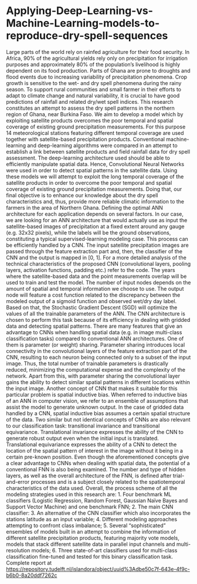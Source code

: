 # Applying-Deep-Learning-vs-Machine-Learning-models-to-reproduce-dry-spell-sequences

Large parts of the world rely on rainfed agriculture for their food security. In Africa, 90% of the agricultural yields rely only on precipitation for irrigation purposes and approximately 80% of the population’s livelihood is highly dependent on its food production. Parts of Ghana are prone to droughts and flood events due to increasing variability of precipitation phenomena. Crop growth is sensitive to the wet- and dry spell phenomena during the rainy season. To support rural communities and small farmer in their efforts to adapt to climate change and natural variability, it is crucial to have good predictions of rainfall and related dry/wet spell indices. This research constitutes an attempt to assess the dry spell patterns in the northern region of Ghana, near Burkina Faso. We aim to develop a model which by exploiting satellite products overcomes the poor temporal and spatial coverage of existing ground precipitation measurements. For this purpose 14 meteorological stations featuring different temporal coverage are used together with satellite-based precipitation products. Conventional machine-learning and deep-learning algorithms were compared in an attempt to establish a link between satellite products and field rainfall data for dry spell assessment. The deep-learning architecture used should be able to efficiently manipulate spatial data. Hence, Convolutional Neural Networks were used in order to detect spatial patterns in the satellite data. Using these models we will attempt to exploit the long temporal coverage of the satellite products in order to overcome the poor temporal and spatial coverage of existing ground precipitation measurements. Doing that, our final objective is to enhance our knowledge about the dry spell characteristics and, thus, provide more reliable climatic information to the farmers in the area of Northern Ghana. Defining the optimal ANN architecture for each application depends on several factors. In our case, we are looking for an ANN architecture that would actually use as input the satellite-based images of precipitation at a fixed extent around any gauge (e.g. 32x32 pixels), while the labels will be the ground observations, constituting a typical supervised-learning modeling case. This process can be efficiently handled by a CNN. The input satellite precipitation images are passed through the feature extraction part and, then, the classifier of the CNN and the output is mapped in [0, 1]. For a more detailed analysis of the technical characteristics of the proposed CNN (convolutional layers, pooling layers, activation functions, padding etc.) refer to the code. The years where the satellite-based data and the point measurements overlap will be used to train and test the model. The number of input nodes depends on the amount of spatial and temporal information we choose to use. The output node will feature a cost function related to the discrepancy between the modeled output of a sigmoid function and observed wet/dry day label. Based on that, the Stochastic Gradient Descent (SGD) will optimize the values of all the trainable parameters of the ANN. The CNN architecture is chosen to perform this task because of its efficiency in dealing with gridded data and detecting spatial patterns. There are many features that give an advantage to CNNs when handling spatial data (e.g. in image multi-class classification tasks) compared to conventional ANN architectures. One of them is parameter (or weight) sharing. Parameter sharing introduces local connectivity in the convolutional layers of the feature extraction part of the CNN, resulting to each neuron being connected only to a subset of the input image. Thus, the total number of trainable parameters is drastically reduced, minimizing the computational expense and the complexity of the network. Apart from this, with parameter sharing the convolutional layer gains the ability to detect similar spatial patterns in different locations within the input image. Another concept of CNN that makes it suitable for this particular problem is spatial inductive bias. When referred to inductive bias of an ANN in computer vision, we refer to an ensemble of assumptions that assist the model to generate unknown output. In the case of gridded data handled by a CNN, spatial inductive bias assumes a certain spatial structure of the data. Two similar but not identical concepts of CNNs are also relevant to our classification task: transitional invariance and transitional equivariance. Translational invariance expresses the ability of the CNN to generate robust output even when the initial input is translated. Translational equivariance expresses the ability of a CNN to detect the location of the spatial pattern of interest in the image without it being in a certain pre-known position. Even though the aforementioned concepts give a clear advantage to CNNs when dealing with spatial data, the potential of a conventional FNN is also being examined. The number and type of hidden layers, as well as the overall architecture of the FNN, is defined after trial-and-error processes and is a subject closely related to the spatiotemporal characteristics of the data used. Overall, the process scheme of all the modeling strategies used in this research are: 1. Four benchmark ML classifiers (Logistic Regression, Random Forest, Gaussian Naïve Bayes and Support Vector Machine) and one benchmark FNN; 2. The main CNN classifier: 3. An alternative of the CNN classifier which also incorporates the stations latitude as an input variable; 4. Different modeling approaches attempting to confront class imbalance; 5. Several “sophisticated” ensembles of models built in an attempt to combine the information of different satellite precipitation products, featuring majority vote models, models that stack different satellite data in parallel input channels and multi-resolution models; 6. Three state-of-art classifiers used for multi-class classification fine-tuned and tested for this binary classification task. Complete report at https://repository.tudelft.nl/islandora/object/uuid%3Adbe50c7f-643e-4f9c-b6b0-8a20ddf7262c
